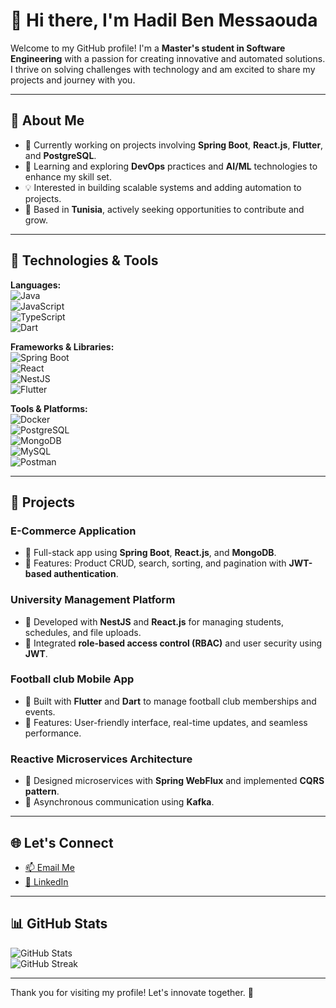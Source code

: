 # 👋 Hi there, I'm Hadil Ben Messaouda  

Welcome to my GitHub profile! I'm a **Master's student in Software Engineering** with a passion for creating innovative and automated solutions. I thrive on solving challenges with technology and am excited to share my projects and journey with you.

---

## 🌟 About Me  

- 🔭 Currently working on projects involving **Spring Boot**, **React.js**, **Flutter**, and **PostgreSQL**.  
- 🌱 Learning and exploring **DevOps** practices and **AI/ML** technologies to enhance my skill set.  
- 💡 Interested in building scalable systems and adding automation to projects.  
- 📌 Based in **Tunisia**, actively seeking opportunities to contribute and grow.

---

## 🔧 Technologies & Tools  

**Languages:**  
![Java](https://img.shields.io/badge/Java-ED8B00?style=for-the-badge&logo=java&logoColor=white)  
![JavaScript](https://img.shields.io/badge/JavaScript-F7DF1E?style=for-the-badge&logo=javascript&logoColor=black)  
![TypeScript](https://img.shields.io/badge/TypeScript-007ACC?style=for-the-badge&logo=typescript&logoColor=white)  
![Dart](https://img.shields.io/badge/Dart-0175C2?style=for-the-badge&logo=dart&logoColor=white)  

**Frameworks & Libraries:**  
![Spring Boot](https://img.shields.io/badge/Spring%20Boot-6DB33F?style=for-the-badge&logo=spring&logoColor=white)  
![React](https://img.shields.io/badge/React-20232A?style=for-the-badge&logo=react&logoColor=61DAFB)  
![NestJS](https://img.shields.io/badge/NestJS-E0234E?style=for-the-badge&logo=nestjs&logoColor=white)  
![Flutter](https://img.shields.io/badge/Flutter-02569B?style=for-the-badge&logo=flutter&logoColor=white)  

**Tools & Platforms:**  
![Docker](https://img.shields.io/badge/Docker-2496ED?style=for-the-badge&logo=docker&logoColor=white)  
![PostgreSQL](https://img.shields.io/badge/PostgreSQL-4169E1?style=for-the-badge&logo=postgresql&logoColor=white)  
![MongoDB](https://img.shields.io/badge/MongoDB-4EA94B?style=for-the-badge&logo=mongodb&logoColor=white)  
![MySQL](https://img.shields.io/badge/MySQL-4479A1?style=for-the-badge&logo=mysql&logoColor=white)  
![Postman](https://img.shields.io/badge/Postman-FF6C37?style=for-the-badge&logo=postman&logoColor=white)  

---

## 🚀 Projects  

### **E-Commerce Application**  
- 🔹 Full-stack app using **Spring Boot**, **React.js**, and **MongoDB**.  
- 🔹 Features: Product CRUD, search, sorting, and pagination with **JWT-based authentication**.

### **University Management Platform**  
- 🔹 Developed with **NestJS** and **React.js** for managing students, schedules, and file uploads.  
- 🔹 Integrated **role-based access control (RBAC)** and user security using **JWT**.

### **Football club Mobile App**  
- 🔹 Built with **Flutter** and **Dart** to manage football club memberships and events.  
- 🔹 Features: User-friendly interface, real-time updates, and seamless performance.  

### **Reactive Microservices Architecture**  
- 🔹 Designed microservices with **Spring WebFlux** and implemented **CQRS pattern**.  
- 🔹 Asynchronous communication using **Kafka**.

---

## 🌐 Let's Connect  

- [📫 Email Me](mailto:hadilbenmessaouda11@gmail.com)  
- [💼 LinkedIn](https://www.linkedin.com/in/hadil-ben-messaouda/)  

---

## 📊 GitHub Stats  

![GitHub Stats](https://github-readme-stats.vercel.app/api?username=HadilBenMessaouda&show_icons=true&theme=radical)  
![GitHub Streak](https://github-readme-streak-stats.herokuapp.com/?user=HadilBenMessaouda&theme=radical)  

---

Thank you for visiting my profile! Let's innovate together. 🚀  
